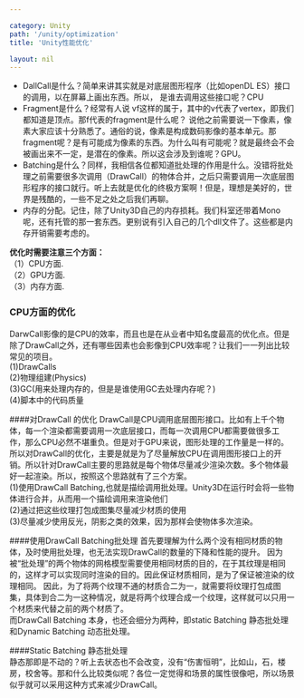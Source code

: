 ```yaml
---

category: Unity
path: '/unity/optimization'
title: 'Unity性能优化'

layout: nil
---
```


* DallCall是什么？简单来讲其实就是对底层图形程序（比如openDL ES）接口的调用，以在屏幕上画出东西。所以，
是谁去调用这些接口呢？CPU
* Fragment是什么？经常有人说 vf这样的属于，其中的v代表了vertex，即我们都知道是顶点。那f代表的fragment是什么呢？
说他之前需要说一下像素，像素大家应该十分熟悉了。通俗的说，像素是构成数码影像的基本单元。那fragment呢？是有可能成为像素的东西。为什么叫有可能呢？就是最终会不会被画出来不一定，是潜在的像素。所以这会涉及到谁呢？GPU。
* Batching是什么？同样，我相信各位都知道批处理的作用是什么。没错将批处理之前需要很多次调用（DrawCall）的物体合并，之后只需要调用一次底层图形程序的接口就行。听上去就是优化的终极方案啊！但是，理想是美好的，世界是残酷的，一些不足之处之后我们再聊。
* 内存的分配。记住，除了Unity3D自己的内存损耗。我们科室还带着Mono呢，还有托管的那一套东西。更别说有引入自己的几个dll文件了。这些都是内存开销需要考虑的。

**优化时需要注意三个方面：**  
（1）CPU方面.  
（2）GPU方面.  
（3）内存方面.  


### CPU方面的优化
DarwCall影像的是CPU的效率，而且也是在从业者中知名度最高的优化点。但是除了DrawCall之外，还有哪些因素也会影像到CPU效率呢？让我们一一列出比较常见的项目。  
(1)DrawCalls  
(2)物理组建(Physics)  
(3)GC(用来处理内存的，但是是谁使用GC去处理内存呢？)  
(4)脚本中的代码质量  

####对DrawCall 的优化
DrawCall是CPU调用底层图形接口。比如有上千个物体，每一个渲染都需要调用一次底层接口，而每一次调用CPU都需要做很多工作，那么CPU必然不堪重负。但是对于GPU来说，图形处理的工作量是一样的。所以对DrawCall的优化，主要是就是为了尽量解放CPU在调用图形接口上的开销。所以针对DrawCall主要的思路就是每个物体尽量减少渲染次数。多个物体最好一起渲染。所以，按照这个思路就有了三个方案。  
(1)使用DrawCall Batching,也就是描绘调用批处理。Unity3D在运行时会将一些物体进行合并，从而用一个描绘调用来渲染他们  
(2)通过把这些纹理打包成图集尽量减少材质的使用  
(3)尽量减少使用反光，阴影之类的效果，因为那样会使物体多次渲染。  

####使用DrawCall Batching批处理
首先要理解为什么两个没有相同材质的物体，及时使用批处理，也无法实现DrawCall的数量的下降和性能的提升。
因为被“批处理”的两个物体的网格模型需要使用相同材质的目的，在于其纹理是相同的，这样才可以实现同时渲染的目的。因此保证材质相同，是为了保证被渲染的纹理相同。
因此，为了将两个纹理不通的材质合二为一，就需要将纹理打包成图集，具体到合二为一这种情况，就是将两个纹理合成一个纹理，这样就可以只用一个材质来代替之前的两个材质了。  
而DrawCall Batching 本身，也还会细分为两种，即static Batching 静态批处理和Dynamic Batching 动态批处理。

####Static Batching 静态批处理  
静态那即是不动的？听上去状态也不会改变，没有“伤害恒明”，比如山，石，楼房，校舍等。那和什么比较类似呢？各位一定觉得和场景的属性很像吧，所以场景似乎就可以采用这种方式来减少DrawCall。  

    

